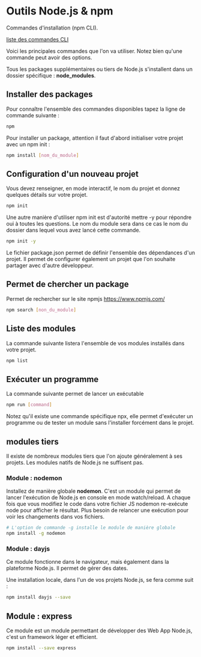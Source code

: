 # Outils Node.js & npm

Commandes d'installation (npm CLI).

[liste des commandes CLI](https://docs.npmjs.com/cli/v6/commands)

Voici les principales commandes que l'on va utiliser. Notez bien qu'une commande peut avoir des options.

Tous les packages supplémentaires ou tiers de Node.js s'installent dans un dossier spécifique : **node_modules**.

## Installer des packages

Pour connaître l'ensemble des commandes disponibles tapez la ligne de commande suivante :

```bash
npm 
```

Pour installer un package, attention il faut d'abord initialiser votre projet avec un npm init :

```bash
npm install [nom_du_module]
```
## Configuration d'un nouveau projet

Vous devez renseigner, en mode interactif, le nom du projet et donnez quelques détails sur votre projet.

```bash
npm init 
```

Une autre manière d'utiliser npm init est d'autorité mettre -y pour répondre oui à toutes les questions. Le nom du module sera dans ce cas le nom du dossier dans lequel vous avez lancé cette commande.

```bash
npm init -y 
```

Le fichier package.json permet de définir l'ensemble des dépendances d'un projet. Il permet de configurer également un projet que l'on souhaite partager avec d'autre développeur.

## Permet de chercher un package

Permet de rechercher sur le site npmjs https://www.npmjs.com/

```bash
npm search [non_du_module]
```

## Liste des modules

La commande suivante listera l'ensemble de vos modules installés dans votre projet.

```bash
npm list 
```

## Exécuter un programme

La commande suivante permet de lancer un exécutable

```bash
npm run [command] 
```

Notez qu'il existe une commande spécifique npx, elle permet d'exécuter un programme ou de tester un module sans l'installer forcément dans le projet. 

## modules tiers 

Il existe de nombreux modules tiers que l'on ajoute généralement à ses projets. Les modules natifs de Node.js ne suffisent pas.

### Module : nodemon

Installez de manière globale **nodemon**. C'est un module qui permet de lancer l'exécution de Node.js en console en mode watch/reload. A chaque fois que vous modifiez le code dans votre fichier JS nodemon re-exécute node pour afficher le résultat. Plus besoin de relancer une exécution pour voir les changements dans vos fichiers.

```bash
# L'option de commande -g installe le module de manière globale
npm install -g nodemon 
```

### Module : dayjs

Ce module fonctionne dans le navigateur, mais également dans la plateforme Node.js. Il permet de gérer des dates.

Une installation locale, dans l'un de vos projets Node.js, se fera comme suit :

```bash
npm install dayjs --save
```

## Module : express

Ce module est un module permettant de développer des Web App Node.js, c'est un framework léger et efficient.

```bash
npm install --save express 
```
